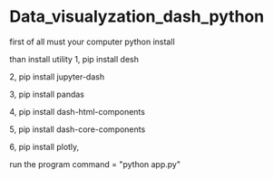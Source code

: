 # Data_visualyzation_dash_python

first of all must your computer python install


than install utility 
1, pip install desh

2, pip install jupyter-dash

3, pip install pandas

4, pip install dash-html-components  

5,  pip install dash-core-components   

6, pip install plotly,



run the program command = "python app.py"
